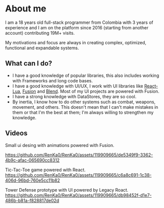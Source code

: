 # About me
I am a 18 years old full-stack programmer from Colombia with 3 years of experience and I am on the platform since 2016 (starting from another account) contributing 19M+ visits.

My motivations and focus are always in creating complex, optimized, functional and expandable systems.

## What can I do?
* I have a good knowledge of popular libraries, this also includes working with Frameworks and long code bases.
* I have a good knowledge with UI/UX, I work with UI libraries like [React-Lua](https://jsdotlua.github.io/react-lua/), [Fusion](https://elttob.uk/Fusion/0.2/) and [Blend](https://quenty.github.io/NevermoreEngine/api/Blend/). Most of my UI projects are powered with Fusion.
* I have a strong knowledge with DataStores, they are so cool.
* By inertia, I know how to do other systems such as combat, weapons, movement, and others. This doesn't mean that I can't make mistakes in them or that I'm the best at them; I'm always willing to strengthen my knowledge.

## Videos
Small ui desing with animations powered with Fusion.

https://github.com/RenKa0/RenKa0/assets/119909665/de5349f9-3362-4b9c-afac-065690cc8312

Tic-Tac-Toe game powered with React.
https://github.com/RenKa0/RenKa0/assets/119909665/c6a8c691-1c38-406d-96bd-760e5cc11b82

Tower Defense prototype with UI powered by Legacy Roact.
https://github.com/RenKa0/RenKa0/assets/119909665/db98452f-d1e7-486b-b81a-f828817de02d
